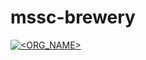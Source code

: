 # mssc-brewery

[![<ORG_NAME>](https://circleci.com/gh/esayas205/mssc-brewery.svg?style=svg)](https://circleci.com/gh/esayas205/mssc-brewery)
